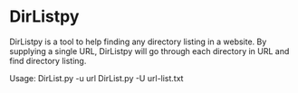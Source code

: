 # DirListpy

DirListpy is a tool to help finding any directory listing in a website. By supplying a single URL, DirListpy will go through each directory in URL and find directory listing.

Usage: DirList.py -u url
DirList.py -U url-list.txt
